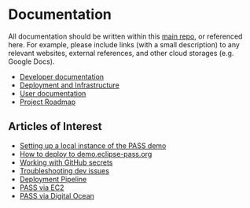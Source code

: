 # Documentation

All documentation should be written within this [main repo](https://github.com/eclipse-pass/main),
or referenced here.  For example, please include links (with a small description) to
any relevant websites, external references, and other cloud storages (e.g. Google Docs).

* [Developer documentation](dev)
* [Deployment and Infrastructure](infra)
* [User documentation](user)
* [Project Roadmap](roadmap.md)

## Articles of Interest

* [Setting up a local instance of the PASS demo](dev/local_demo.md)
* [How to deploy to demo.eclipse-pass.org](infra/deploy_demo.md)
* [Working with GitHub secrets](infra/github-secrets.md)
* [Troubleshooting dev issues](dev/troubleshooting.md)
* [Deployment Pipeline](infra/pipeline.md)
* [PASS via EC2](infra/ec2.md)
* [PASS via Digital Ocean](infra/digitalocean.md)
